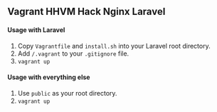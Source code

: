 ## Vagrant HHVM Hack Nginx Laravel

#### Usage with Laravel
1. Copy `Vagrantfile` and `install.sh` into your Laravel root directory.
2. Add `/.vagrant` to your `.gitignore` file.
3. `vagrant up`

#### Usage with everything else
1. Use `public` as your root directory.
2. `vagrant up`
